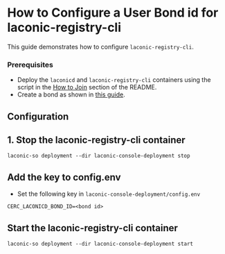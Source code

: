 # How to Configure a User Bond id for laconic-registry-cli

This guide demonstrates how to configure `laconic-registry-cli`.

### Prerequisites

* Deploy the `laconicd` and `laconic-registry-cli` containers using the script in the [How to Join](/devnet/README.md#how-to-join) section of the README.
* Create a bond as shown in [this guide](create-bond.md).

## Configuration 

## 1. Stop the laconic-registry-cli container
```
laconic-so deployment --dir laconic-console-deployment stop
```
## Add the key to config.env
* Set the following key in `laconic-console-deployment/config.env`
```
CERC_LACONICD_BOND_ID=<bond id>
```

## Start the laconic-registry-cli container
```
laconic-so deployment --dir laconic-console-deployment start
```